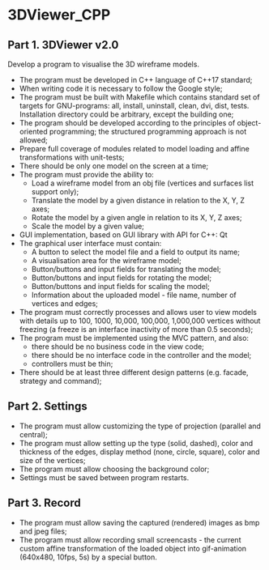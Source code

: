 # 3DViewer_CPP

## Part 1. 3DViewer v2.0

Develop a program to visualise the 3D wireframe models.

- The program must be developed in C++ language of C++17 standard;
- When writing code it is necessary to follow the Google style;
- The program must be built with Makefile which contains standard set of targets for GNU-programs: all, install, uninstall, clean, dvi, dist, tests. Installation directory could be arbitrary, except the building one;
- The program should be developed according to the principles of object-oriented programming; the structured programming approach is not allowed;
- Prepare full coverage of modules related to model loading and affine transformations with unit-tests;
- There should be only one model on the screen at a time;
- The program must provide the ability to:
    - Load a wireframe model from an obj file (vertices and surfaces list support only);
    - Translate the model by a given distance in relation to the X, Y, Z axes;
    - Rotate the model by a given angle in relation to its X, Y, Z axes;
    - Scale the model by a given value;
- GUI implementation, based on GUI library with API for C++: Qt
- The graphical user interface must contain:
    - A button to select the model file and a field to output its name;
    - A visualisation area for the wireframe model;
    - Button/buttons and input fields for translating the model;
    - Button/buttons and input fields for rotating the model;
    - Button/buttons and input fields for scaling the model;
    - Information about the uploaded model - file name, number of vertices and edges;
- The program must correctly processes and allows user to view models with details up to 100, 1000, 10,000, 100,000, 1,000,000  vertices without freezing (a freeze is an interface inactivity of more than 0.5 seconds);
- The program must be implemented using the MVC pattern, and also:
    - there should be no business code in the view code;
    - there should be no interface code in the controller and the model;
    - controllers must be thin;
- There should be at least three different design patterns (e.g. facade, strategy and command);

## Part 2. Settings

- The program must allow customizing the type of projection (parallel and central);
- The program must allow setting up the type (solid, dashed), color and thickness of the edges, display method (none, circle, square), color and size of the vertices;
- The program must allow choosing the background color;
- Settings must be saved between program restarts.

## Part 3. Record

- The program must allow saving the captured (rendered) images as bmp and jpeg files;
- The program must allow recording small screencasts - the current custom affine transformation of the loaded object into gif-animation (640x480, 10fps, 5s) by a special button.
